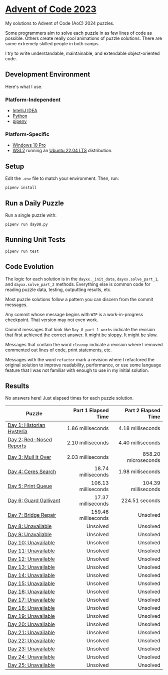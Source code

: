 # [Advent of Code 2023](https://adventofcode.com/2023)

My solutions to Advent of Code (AoC) 2024 puzzles.

Some programmers aim to solve each puzzle in as few lines of code as possible.
Others create really cool animations of puzzle solutions. There are some
extremely skilled people in both camps.

I try to write understandable, maintainable, and extendable object-oriented
code.

## Development Environment

Here's what I use.

### Platform-Independent

* [IntelliJ IDEA](https://www.jetbrains.com/idea/)
* [Python](https://www.python.org/)
* [pipenv](https://pipenv.pypa.io/en/latest/)

### Platform-Specific

* [Windows 10 Pro](https://www.microsoft.com/en-us/software-download/windows10)
* [WSL2](https://learn.microsoft.com/en-us/windows/wsl/install) running
  an [Ubuntu 22.04 LTS](https://ubuntu.com/) distribution.

## Setup
Edit the `.env` file to match your environment. Then, run:

    pipenv install

## Run a Daily Puzzle

Run a single puzzle with:

    pipenv run day08.py

## Running Unit Tests

    pipenv run test

## Code Evolution

The logic for each solution is in the `dayxx._init_data`, `dayxx.solve_part_1`,
and `dayxx.solve_part_2` methods. Everything else is common code for reading
puzzle data, testing, outputting results, etc.

Most puzzle solutions follow a pattern you can discern from the commit
messages.

Any commit whose message begins with `WIP` is a work-in-progress checkpoint.
That version may not even work.

Commit messages that look like `Day 8 part 1 works` indicate the revision
that first achieved the correct answer. It might be sloppy. It might be slow.

Messages that contain the word `cleanup` indicate a revision where I removed
commented out lines of code, print statements, etc.

Messages with the word `refactor` mark a revision where I refactored the
original solution to improve readability, performance, or use some language
feature that I was not familiar with enough to use in my initial solution. 

## Results

No answers here! Just elapsed times for each puzzle solution.

| Puzzle                                                        | Part 1 Elapsed Time | Part 2 Elapsed Time |
|---------------------------------------------------------------|--------------------:|--------------------:|
| [Day  1: Historian Hysteria](https://adventofcode.com/2024/1) |   1.86 milliseconds |   4.18 milliseconds |
| [Day  2: Red-Nosed Reports](https://adventofcode.com/2024/2)  |   2.10 milliseconds |   4.40 milliseconds |
| [Day  3: Mull It Over](https://adventofcode.com/2024/3)       |   2.03 milliseconds | 858.20 microseconds |
| [Day  4: Ceres Search](https://adventofcode.com/2024/4)       |  18.74 milliseconds |   1.98 milliseconds |
| [Day  5: Print Queue](https://adventofcode.com/2024/5)        | 106.13 milliseconds | 104.39 milliseconds |
| [Day  6: Guard Gallivant](https://adventofcode.com/2024/6)    |  17.37 milliseconds |      224.51 seconds |
| [Day  7: Bridge Repair](https://adventofcode.com/2024/7)      | 159.46 milliseconds |            Unsolved |
| [Day  8: Unavailable](https://adventofcode.com/2024/8)        |            Unsolved |            Unsolved |
| [Day  9: Unavailable](https://adventofcode.com/2024/9)        |            Unsolved |            Unsolved |
| [Day 10: Unavailable](https://adventofcode.com/2024/10)       |            Unsolved |            Unsolved |
| [Day 11: Unavailable](https://adventofcode.com/2024/11)       |            Unsolved |            Unsolved |
| [Day 12: Unavailable](https://adventofcode.com/2024/12)       |            Unsolved |            Unsolved |
| [Day 13: Unavailable](https://adventofcode.com/2024/13)       |            Unsolved |            Unsolved |
| [Day 14: Unavailable](https://adventofcode.com/2024/14)       |            Unsolved |            Unsolved |
| [Day 15: Unavailable](https://adventofcode.com/2024/15)       |            Unsolved |            Unsolved |
| [Day 16: Unavailable](https://adventofcode.com/2024/16)       |            Unsolved |            Unsolved |
| [Day 17: Unavailable](https://adventofcode.com/2024/17)       |            Unsolved |            Unsolved |
| [Day 18: Unavailable](https://adventofcode.com/2024/18)       |            Unsolved |            Unsolved |
| [Day 19: Unavailable](https://adventofcode.com/2024/19)       |            Unsolved |            Unsolved |
| [Day 20: Unavailable](https://adventofcode.com/2024/20)       |            Unsolved |            Unsolved |
| [Day 21: Unavailable](https://adventofcode.com/2024/21)       |            Unsolved |            Unsolved |
| [Day 22: Unavailable](https://adventofcode.com/2024/22)       |            Unsolved |            Unsolved |
| [Day 23: Unavailable](https://adventofcode.com/2024/23)       |            Unsolved |            Unsolved |
| [Day 24: Unavailable](https://adventofcode.com/2024/24)       |            Unsolved |            Unsolved |
| [Day 25: Unavailable](https://adventofcode.com/2024/25)       |            Unsolved |            Unsolved |
